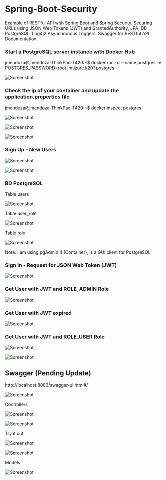 # Spring-Boot-Security

Example of RESTful API with Spring Boot and Spring Security. Securing URLs using JSON Web Tokens (JWT) and GrantedAuthority, JPA, DB PostgreSQL, Log4j2 Asynchronous Loggers. Swagger for RESTful API Documentation. 

### Start a PostgreSQL server instance with Docker Hub

jmendoza@jmendoza-ThinkPad-T420:~$ docker run -d --name postgres -e POSTGRES_PASSWORD=root.jmtizure.k201 postgres

![Screenshot](/prtsc/Spring-boot-security-1.png)

### Check the ip of your container and update the application.properties file

jmendoza@jmendoza-ThinkPad-T420:~$ docker inspect postgres

![Screenshot](/prtsc/Spring-boot-security-2.png)

![Screenshot](/prtsc/Spring-boot-security-3.png)

![Screenshot](/prtsc/Spring-boot-security-4.png)

### Sign Up - New Users

![Screenshot](/prtsc/Spring-boot-security-5.png)

![Screenshot](/prtsc/Spring-boot-security-6.png)

### BD PostgreSQL

Table users 

![Screenshot](/prtsc/Spring-boot-security-8.png)

Table user_role

![Screenshot](/prtsc/Spring-boot-security-8.1.png)

Table role

![Screenshot](/prtsc/Spring-boot-security-8.2.png)
 
Note: I am using pgAdmin 4 (Container), is a GUI client for PostgreSQL

### Sign In - Request for JSON Web Token (JWT)

![Screenshot](/prtsc/Spring-boot-security-9.png)

### Get User with JWT and ROLE_ADMIN Role

![Screenshot](/prtsc/Spring-boot-security-10.png)

### Get User with JWT expired

![Screenshot](/prtsc/Spring-boot-security-11.png)

### Get User with JWT and ROLE_USER Role

![Screenshot](/prtsc/Spring-boot-security-11-1.png)

![Screenshot](/prtsc/Spring-boot-security-11-2.png)


## Swagger (Pending Update)

http://localhost:8083/swagger-ui.html#/

![Screenshot](/prtsc/Spring-boot-security-12.png)

Controllers

![Screenshot](/prtsc/Spring-boot-security-13.png)

![Screenshot](/prtsc/Spring-boot-security-14.png)

Try it out

![Screenshot](/prtsc/Spring-boot-security-15.png)

![Screenshot](/prtsc/Spring-boot-security-16.png)

Models

![Screenshot](/prtsc/Spring-boot-security-17.png)
